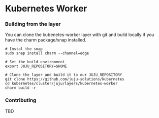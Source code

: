  # Kubernetes Worker

### Building from the layer

You can clone the kubenetes-worker layer with git and build locally if you
have the charm package/snap installed.

```shell
# Instal the snap
sudo snap install charm --channel=edge

# Set the build environment
export JUJU_REPOSITORY=$HOME

# Clone the layer and build it to our JUJU_REPOSITORY
git clone https://github.com/juju-solutions/kubernetes
cd kubernetes/cluster/juju/layers/kubernetes-worker
charm build -r
```

### Contributing

TBD


